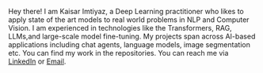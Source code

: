 Hey there! I am Kaisar Imtiyaz, a Deep Learning practitioner who likes to apply state of the art models to real world problems in NLP and Computer Vision. I am experienced in technologies like the Transformers, RAG, LLMs,and large-scale model fine-tuning. My projects span across AI-based applications including chat agents, language models, image segmentation etc.
You can find my work in the repositories. You can reach me via [LinkedIn](https://www.linkedin.com/in/your-profile) or [Email](mailto:your-email@example.com).

